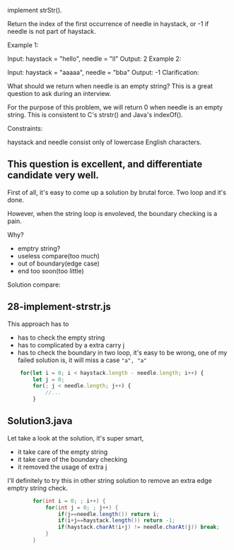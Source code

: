 implement strStr().

Return the index of the first occurrence of needle in haystack, or -1 if needle is not part of haystack.

Example 1:

Input: haystack = "hello", needle = "ll"
Output: 2
Example 2:

Input: haystack = "aaaaa", needle = "bba"
Output: -1
Clarification:

What should we return when needle is an empty string? This is a great question to ask during an interview.

For the purpose of this problem, we will return 0 when needle is an empty string. This is consistent to C's strstr() and Java's indexOf().

 

Constraints:

haystack and needle consist only of lowercase English characters.


## This question is excellent, and differentiate candidate very well.

First of all, it's easy to come up a solution by brutal force. Two loop and it's done.

However, when the string loop is envoleved, the boundary checking is a pain.

Why?

- emptry string?
- useless compare(too much)
- out of boundary(edge case)
- end too soon(too little)

Solution compare:

## 28-implement-strstr.js
This approach has to
- has to check the empty string
- has to complicated by a extra carry j
- has to check the boundary in two loop, it's easy to be wrong, one of my failed solution is, it will miss a case `"a", "a"`
```javascript
    for(let i = 0; i < haystack.length - needle.length; i++) {
        let j = 0;
        for(; j < needle.length; j++) {
            //...
        }
```

## Solution3.java
Let take a look at the solution, it's super smart, 
- it take care of the empty string
- it take care of the boundary checking
- it removed the usage of extra j


I'll definitely to try this in other string solution to remove an extra edge emptry string check.

```java
        for(int i = 0; ; i++) {
            for(int j = 0; ; j++) {
                if(j==needle.length()) return i;
                if(i+j==haystack.length()) return -1;
                if(haystack.charAt(i+j) != needle.charAt(j)) break;
            }
        }
```